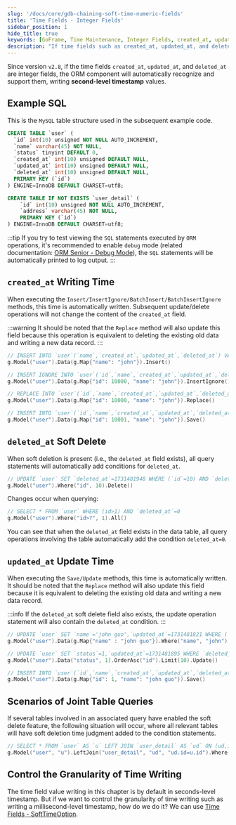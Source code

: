 ```yaml
---
slug: '/docs/core/gdb-chaining-soft-time-numeric-fields'
title: 'Time Fields - Integer Fields'
sidebar_position: 1
hide_title: true
keywords: [GoFrame, Time Maintenance, Integer Fields, created_at, updated_at, deleted_at, Soft Delete, ORM Component, Insert, Update]
description: "If time fields such as created_at, updated_at, and deleted_at are integer fields, GoFrame's ORM component will automatically recognize and write second-level timestamps. During insertion, created_at is automatically updated, but updates and deletions do not change created_at. The Replace method will update all time fields. In the case of soft deletion, all queries automatically include the condition deleted_at=0."
---
```


Since version `v2.8`, if the time fields `created_at`, `updated_at`, and `deleted_at` are integer fields, the ORM component will automatically recognize and support them, writing **second-level timestamp** values.

## Example SQL

This is the `MySQL` table structure used in the subsequent example code.

```sql
CREATE TABLE `user` (
  `id` int(10) unsigned NOT NULL AUTO_INCREMENT,
  `name` varchar(45) NOT NULL,
  `status` tinyint DEFAULT 0,
  `created_at` int(10) unsigned DEFAULT NULL,
  `updated_at` int(10) unsigned DEFAULT NULL,
  `deleted_at` int(10) unsigned DEFAULT NULL,
  PRIMARY KEY (`id`)
) ENGINE=InnoDB DEFAULT CHARSET=utf8;

CREATE TABLE IF NOT EXISTS `user_detail` (
    `id` int(10) unsigned NOT NULL AUTO_INCREMENT,
    `address` varchar(45) NOT NULL,
    PRIMARY KEY (`id`)
) ENGINE=InnoDB DEFAULT CHARSET=utf8;
```

:::tip
If you try to test viewing the `SQL` statements executed by `ORM` operations, it's recommended to enable `debug` mode (related documentation: [ORM Senior - Debug Mode](../../ORM高级特性/ORM高级特性-调试模式.md)), the `SQL` statements will be automatically printed to log output.
:::

## `created_at` Writing Time

When executing the `Insert/InsertIgnore/BatchInsert/BatchInsertIgnore` methods, this time is automatically written. Subsequent update/delete operations will not change the content of the `created_at` field.

:::warning
It should be noted that the `Replace` method will also update this field because this operation is equivalent to deleting the existing old data and writing a new data record.
:::
```go
// INSERT INTO `user`(`name`,`created_at`,`updated_at`,`deleted_at`) VALUES('john',1731481488,1731481488,0)
g.Model("user").Data(g.Map{"name": "john"}).Insert()

// INSERT IGNORE INTO `user`(`id`,`name`,`created_at`,`updated_at`,`deleted_at`) VALUES(10000,'john',1731481518,1731481518,0) 
g.Model("user").Data(g.Map{"id": 10000, "name": "john"}).InsertIgnore()

// REPLACE INTO `user`(`id`,`name`,`created_at`,`updated_at`,`deleted_at`) VALUES(10000,'john',1731481747,1731481747,0)
g.Model("user").Data(g.Map{"id": 10000, "name": "john"}).Replace()

// INSERT INTO `user`(`id`,`name`,`created_at`,`updated_at`,`deleted_at`) VALUES(10001,'john',1731481766,1731481766,0) ON DUPLICATE KEY UPDATE `id`=VALUES(`id`),`name`=VALUES(`name`),`updated_at`=VALUES(`updated_at`),`deleted_at`=VALUES(`deleted_at`)
g.Model("user").Data(g.Map{"id": 10001, "name": "john"}).Save()
```

## `deleted_at` Soft Delete

When soft deletion is present (i.e., the `deleted_at` field exists), all query statements will automatically add conditions for `deleted_at`.

```go
// UPDATE `user` SET `deleted_at`=1731481948 WHERE (`id`=10) AND `deleted_at`=0
g.Model("user").Where("id", 10).Delete()
```

Changes occur when querying:

```go
// SELECT * FROM `user` WHERE (id>1) AND `deleted_at`=0
g.Model("user").Where("id>?", 1).All()
```

You can see that when the `deleted_at` field exists in the data table, all query operations involving the table automatically add the condition `deleted_at=0`.

## `updated_at` Update Time

When executing the `Save/Update` methods, this time is automatically written. It should be noted that the `Replace` method will also update this field because it is equivalent to deleting the existing old data and writing a new data record.

:::info
If the `deleted_at` soft delete field also exists, the update operation statement will also contain the `deleted_at` condition.
:::
```go
// UPDATE `user` SET `name`='john guo',`updated_at`=1731481821 WHERE (`name`='john') AND `deleted_at`=0
g.Model("user").Data(g.Map{"name" : "john guo"}).Where("name", "john").Update()

// UPDATE `user` SET `status`=1,`updated_at`=1731481895 WHERE `deleted_at`=0 ORDER BY `id` ASC LIMIT 10
g.Model("user").Data("status", 1).OrderAsc("id").Limit(10).Update()

// INSERT INTO `user`(`id`,`name`,`created_at`,`updated_at`,`deleted_at`) VALUES(1,'john guo',1731481915,1731481915,0) ON DUPLICATE KEY UPDATE `id`=VALUES(`id`),`name`=VALUES(`name`),`updated_at`=VALUES(`updated_at`),`deleted_at`=VALUES(`deleted_at`)
g.Model("user").Data(g.Map{"id": 1, "name": "john guo"}).Save()
```

## Scenarios of Joint Table Queries

If several tables involved in an associated query have enabled the soft delete feature, the following situation will occur, where all relevant tables will have soft deletion time judgment added to the condition statements.

```go
// SELECT * FROM `user` AS `u` LEFT JOIN `user_detail` AS `ud` ON (ud.id=u.id) WHERE (`u`.`id`=10) AND `u`.`deleted_at`=0 LIMIT 1
g.Model("user", "u").LeftJoin("user_detail", "ud", "ud.id=u.id").Where("u.id", 10).One()
```

## Control the Granularity of Time Writing

The time field value writing in this chapter is by default in seconds-level timestamp. But if we want to control the granularity of time writing such as writing a millisecond-level timestamp, how do we do it? We can use [Time Fields - SoftTimeOption](./时间维护-SoftTimeOption.md).